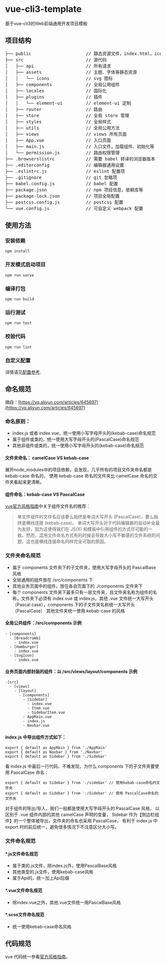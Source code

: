 # vue-cli3-template
基于vue-cli3的Web前端通用开发项目模板

## 项目结构
<pre>
├── public                     // 静态资源文件，index.html，ico 等
├── src                        // 源代码
│   ├── api                    // 所有请求
│   ├── assets                 // 主题、字体等静态资源
│   │   └── icons              // svg 图标
│   ├── components             // 全局公用组件
│   ├── locales                // 国际化
│   ├── plugins                // 插件
│   │   └── element-ui         // element-ui 定制
│   ├── router                 // 路由
│   ├── store                  // 全局 store 管理
│   ├── styles                 // 全局样式
│   ├── utils                  // 全局公用方法
│   ├── views                  // views 所有页面
│   ├── App.vue                // 入口页面
│   ├── main.js                // 入口文件，加载组件、初始化等
│   └── permission.js          // 路由权限管理
├── .browserslistrc            // 需要 babel 转译的浏览器版本
├── .editorconfig              // 编辑器通用设置
├── .eslintrc.js               // eslint 配置项
├── .gitignore                 // git 忽略项
├── babel.config.js            // babel 配置
├── package.json               // npm 项目信息，依赖库等
├── package-lock.json          // 项目全局配置
├── postcss.config.js          // postcss 配置
└── vue.config.js              // 可自定义 webpack 配置
</pre>

## 使用方法
### 安装依赖
```
npm install
```

### 开发模式启动项目
```
npm run serve
```

### 编译打包
```
npm run build
```

### 运行测试
```
npm run test
```

### 校验代码
```
npm run lint
```

### 自定义配置
详情请见[配置参考](https://cli.vuejs.org/zh/config/).


## 命名规范

摘自：[https://yq.aliyun.com/articles/645697](https://yq.aliyun.com/articles/645697)

### 命名原则：

+ index.js 或者 index.vue，统一使用小写字母开头的(kebab-case)命名规范
+ 属于组件或类的，统一使用大写字母开头的(PascalCase)命名规范
+ 其他非组件或类的，统一使用小写字母开头的(kebab-case)命名规范

#### 文件夹命名： camelCase VS kebab-case
展开node_modules中的项目依赖，会发现，几乎所有的项目文件夹命名都是 kebab-case 命名的，
使用 kebab-case 命名的文件夹比 camelCase 命名的文件夹看起来更清晰。

#### 组件命名：kebab-case VS PascalCase
[vue官方风格指南](https://cn.vuejs.org/v2/style-guide/?spm=a2c4e.11153940.blogcont645697.6.13c030f0Fv6RLA#%E5%8D%95%E6%96%87%E4%BB%B6%E7%BB%84%E4%BB%B6%E6%96%87%E4%BB%B6%E7%9A%84%E5%A4%A7%E5%B0%8F%E5%86%99-%E5%BC%BA%E7%83%88%E6%8E%A8%E8%8D%90)中关于组件文件名的推荐：
> 单文件组件的文件名应该要么始终是单词大写开头 (PascalCase)，要么始终是横线连接 (kebab-case)。
单词大写开头对于代码编辑器的自动补全最为友好，因为这使得我们在 JS(X) 和模板中引用组件的方式尽可能的一致。然而，混用文件命名方式有的时候会导致大小写不敏感的文件系统的问题，这也是横线连接命名同样完全可取的原因。

### 文件夹命名规范
+ 属于 components 文件夹下的子文件夹，使用大写字母开头的 PascalBase 风格
+ 全局通用的组件放在 /src/components 下
+ 其他业务页面中的组件，放在各自页面下的 ./components 文件夹下
+ 每个 components 文件夹下最多只有一层文件夹，且文件夹名称为组件的名称，文件夹下必须有 index.vue 或
index.js，其他 .vue 文件统一大写开头（Pascal case），components 下的子文件夹名称统一大写开头（PascalCase）
其他文件夹统一使用 kebab-case 的风格

#### 全局公共组件：/src/components 示例
```
- [components]
  - [Breadcrumb]
    - index.vue
  - [Hamburger]
    - index.vue
  - [SvgIcon]
    - index.vue
```

#### 业务页面内部封装的组件：以 /src/views/layout/components 示例
```
-[src]
  - [views]
    - [layout]
      - [components]
        - [Sidebar]
          - index.vue
          - Item.vue
          - SidebarItem.vue
        - AppMain.vue
        - index.js
        - Navbar.vue
```

#### index.js 中导出组件方式如下：
```
export { default as AppMain } from './AppMain'
export { default as Navbar } from './Navbar'
export { default as Sidebar } from './Sidebar'
```
看 index.js 中最后一行代码，不难发现，为什么 components 下的子文件夹要使用 PascalCase 命名：
```
export { default as Sidebar } from './sidebar' // 使用kebab-case命名的文件夹
export { default as Sidebar } from './Sidebar' // 使用 PascalCase命名的文件夹
```
对于组件的导出/导入，我们一般都是使用大写字母开头的 PascalCase 风格，
以区别于 .vue 组件内部的其他 camelCase 声明的变量，
Sidebar 作为【侧边栏组件】的一个整体被导出，文件夹的命名也采用 PascalCase，
有利于 index.js 中 export 时的前后统一，避免很多情况下不注意区分大小写。

### 文件命名规范
#### *.js文件命名规范
* 属于类的.js文件，除index.js外，使用PascalBase风格
* 其他类型的.js文件，使用kebab-case风格
* 属于Api的，统一加上Api后缀

#### *.vue文件命名规范
* 除index.vue之外，其他.vue文件统一用PascalBase风格

#### *.scss文件命名规范
* 统一使用kebab-case命名风格

## 代码规范
vue 代码统一参看[官方风格指南](https://cn.vuejs.org/v2/style-guide/)。
